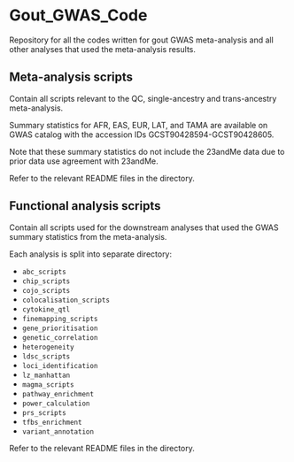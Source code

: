 # Gout_GWAS_Code
Repository for all the codes written for gout GWAS meta-analysis and all other
analyses that used the meta-analysis results.

## Meta-analysis scripts
Contain all scripts relevant to the QC, single-ancestry and trans-ancestry
meta-analysis.

Summary statistics for AFR, EAS, EUR, LAT, and TAMA are available on GWAS
catalog with the accession IDs GCST90428594-GCST90428605.

Note that these summary statistics do not include the 23andMe data due to prior
data use agreement with 23andMe.

Refer to the relevant README files in the directory.

## Functional analysis scripts
Contain all scripts used for the downstream analyses that used the GWAS summary
statistics from the meta-analysis.

Each analysis is split into separate directory:

- `abc_scripts`
- `chip_scripts`
- `cojo_scripts`
- `colocalisation_scripts`
- `cytokine_qtl`
- `finemapping_scripts`
- `gene_prioritisation`
- `genetic_correlation`
- `heterogeneity`
- `ldsc_scripts`
- `loci_identification`
- `lz_manhattan`
- `magma_scripts`
- `pathway_enrichment`
- `power_calculation`
- `prs_scripts`
- `tfbs_enrichment`
- `variant_annotation`

Refer to the relevant README files in the directory.

